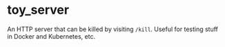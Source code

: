 # toy_server

An HTTP server that can be killed by visiting `/kill`. Useful for testing stuff in Docker and Kubernetes, etc.
